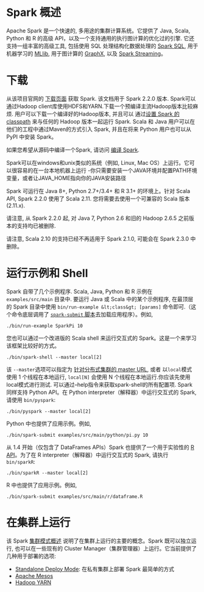 # Spark 概述

Apache Spark 是一个快速的, 多用途的集群计算系统。它提供了 Java, Scala, Python 和 R 的高级 API，以及一个支持通用的执行图计算的优化过的引擎. 它还支持一组丰富的高级工具, 包括使用 SQL 处理结构化数据处理的 [Spark SQL](sql-programming-guide.html), 用于机器学习的 [MLlib](ml-guide.html), 用于图计算的 [GraphX](graphx-programming-guide.html), 以及 [Spark Streaming](streaming-programming-guide.html)。

# 下载

从该项目官网的 [下载页面](http://spark.apache.org/downloads.html) 获取 Spark. 该文档用于 Spark 2.2.0 版本. Spark可以通过Hadoop client库使用HDFS和YARN.下载一个预编译主流Hadoop版本比较麻烦. 用户可以下载一个编译好的Hadoop版本, 并且可以 通过[设置 Spark 的 classpath](hadoop-provided.html) 来与任何的 Hadoop 版本一起运行 Spark. Scala 和 Java 用户可以在他们的工程中通过Maven的方式引入 Spark, 并且在将来 Python 用户也可以从 PyPI 中安装 Spark。

如果您希望从源码中编译一个Spark, 请访问 [编译 Spark](building-spark.html).

Spark可以在windows和unix类似的系统（例如, Linux, Mac OS）上运行。它可以很容易的在一台本地机器上运行 -你只需要安装一个JAVA环境并配置PATH环境变量，或者让JAVA_HOME指向你的JAVA安装路径

Spark 可运行在 Java 8+, Python 2.7+/3.4+ 和 R 3.1+ 的环境上。针对 Scala API, Spark 2.2.0 使用了 Scala 2.11\. 您将需要去使用一个可兼容的 Scala 版本 (2.11.x).

请注意, 从 Spark 2.2.0 起, 对 Java 7, Python 2.6 和旧的 Hadoop 2.6.5 之前版本的支持均已被删除.

请注意, Scala 2.10 的支持已经不再适用于 Spark 2.1.0, 可能会在 Spark 2.3.0 中删除。

# 运行示例和 Shell

Spark 自带了几个示例程序. Scala, Java, Python 和 R 示例在 `examples/src/main` 目录中. 要运行 Java 或 Scala 中的某个示例程序, 在最顶层的 Spark 目录中使用 `bin/run-example &lt;class&gt; [params]` 命令即可.（这个命令底层调用了 [`spark-submit` 脚本](submitting-applications.html)去加载应用程序）。例如,

```
./bin/run-example SparkPi 10 
```

您也可以通过一个改进版的 Scala shell 来运行交互式的 Spark。这是一个来学习该框架比较好的方式。

```
./bin/spark-shell --master local[2] 
```

该 `--master`选项可以指定为 [针对分布式集群的 master URL](submitting-applications.html#master-urls), 或者 以`local`模式 使用 1 个线程在本地运行, `local[N]` 会使用 N 个线程在本地运行.你应该先使用local模式进行测试. 可以通过–help指令来获取spark-shell的所有配置项. Spark 同样支持 Python API。在 Python interpreter（解释器）中运行交互式的 Spark, 请使用 `bin/pyspark`:

```
./bin/pyspark --master local[2] 
```

Python 中也提供了应用示例。例如,

```
./bin/spark-submit examples/src/main/python/pi.py 10 
```

从 1.4 开始（仅包含了 DataFrames APIs）Spark 也提供了一个用于实验性的 [R API](sparkr.html)。为了在 R interpreter（解释器）中运行交互式的 Spark, 请执行 `bin/sparkR`:

```
./bin/sparkR --master local[2] 
```

R 中也提供了应用示例。例如,

```
./bin/spark-submit examples/src/main/r/dataframe.R 
```

# 在集群上运行

该 Spark [集群模式概述](cluster-overview.html) 说明了在集群上运行的主要的概念。Spark 既可以独立运行, 也可以在一些现有的 Cluster Manager（集群管理器）上运行。它当前提供了几种用于部署的选项:

*   [Standalone Deploy Mode](spark-standalone.html): 在私有集群上部署 Spark 最简单的方式
*   [Apache Mesos](running-on-mesos.html)
*   [Hadoop YARN](running-on-yarn.html)
